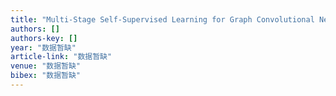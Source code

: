 ```yaml
---
title: "Multi-Stage Self-Supervised Learning for Graph Convolutional Networks on Graphs with Few Labeled Nodes"
authors: []
authors-key: []
year: "数据暂缺"
article-link: "数据暂缺"
venue: "数据暂缺"
bibex: "数据暂缺"
---
```

